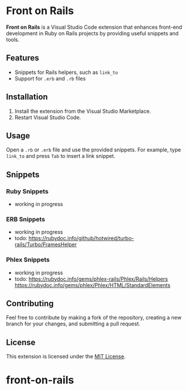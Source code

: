 # Front on Rails

**Front on Rails** is a Visual Studio Code extension that enhances front-end development in Ruby on Rails projects by providing useful snippets and tools.

## Features

- Snippets for Rails helpers, such as `link_to`
- Support for `.erb` and `.rb` files

## Installation

1. Install the extension from the Visual Studio Marketplace.
2. Restart Visual Studio Code.

## Usage

Open a `.rb` or `.erb` file and use the provided snippets. For example, type `link_to` and press `Tab` to insert a link snippet.

## Snippets

### Ruby Snippets

- working in progress

### ERB Snippets

- working in progress
- todo: https://rubydoc.info/github/hotwired/turbo-rails/Turbo/FramesHelper

### Phlex Snippets

- working in progress
- todo: https://rubydoc.info/gems/phlex-rails/Phlex/Rails/Helpers
        https://rubydoc.info/gems/phlex/Phlex/HTML/StandardElements

## Contributing

Feel free to contribute by making a fork of the repository, creating a new branch for your changes, and submitting a pull request.

## License

This extension is licensed under the [MIT License](LICENSE).
# front-on-rails
